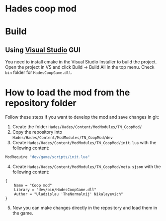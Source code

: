 
# Hades coop mod

# Build

## Using [Visual Studio](https://visualstudio.microsoft.com/) GUI

You need to install cmake in the Visual Studio Installer to build the project.
Open the project in VS and click Build -> Build All in the top menu.
Check `bin` folder for `HadesCoopGame.dll`.

# How to load the mod from the repository folder

Follow these steps if you want to develop the mod and save changes in git:

1. Create the folder `Hades/Hades/Content/ModModules/TN_CoopMod/`
2. Copy the repository into `Hades/Hades/Content/ModModules/TN_CoopMod/dev`
3. Create `Hades/Hades/Content/ModModules/TN_CoopMod/init.lua` with the following content:
```lua
ModRequire "dev/game/scripts/init.lua"
```
4. Create `Hades/Hades/Content/ModModules/TN_CoopMod/meta.sjson` with the following content:
```sjson
{
	Name = "Coop mod"
	Library = "dev/bin/HadesCoopGame.dll"
	Author = "Uladzislau 'TheNormalnij' Nikalayevich"
}
```
5. Now you can make changes directly in the repository and load them in the game.